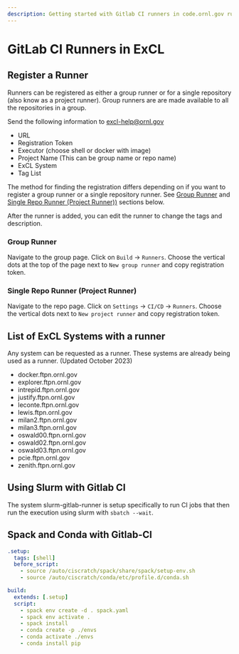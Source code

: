 ```yaml
---
description: Getting started with Gitlab CI runners in code.ornl.gov running on ExCL systems.
---
```


# GitLab CI Runners in ExCL

## Register a Runner

Runners can be registered as either a group runner or for a single repository (also know as a project runner). Group runners are are made available to all the repositories in a group.

Send the following information to [excl-help@ornl.gov](mailto:excl-help@ornl.gov?subject=Request%20GitLab%20Runner%20Registration&body=Request%20to%20register%20an%20ExCL%20node%20as%20a%20GitLab%20Runner:%0D%0A%0D%0A-%20URL:%20https://code.ornl.gov/%0D%0A-%20Registration%20Token:%20%20%0D%0A-%20Executor:%20(choose%20shell%20or%20docker%20with%20image)%20%0D%0A-%20Project%20Name:%20%0D%0A-%20ExCL%20System:%20%0D%0A-%20Tag%20List:)

- URL
- Registration Token
- Executor (choose shell or docker with image)
- Project Name (This can be group name or repo name)
- ExCL System
- Tag List

The method for finding the registration differs depending on if you want to register a group runner or a single repository runner. See [Group Runner](#group-runner) and [Single Repo Runner (Project Runner))](#single-repo-runner-project-runner) sections below.

After the runner is added, you can edit the runner to change the tags and description.

### Group Runner

Navigate to the group page. Click on `Build` → `Runners`. Choose the vertical dots at the top of the page next to `New group runner` and copy registration token.

### Single Repo Runner (Project Runner)

Navigate to the repo page. Click on `Settings` → `CI/CD` → `Runners`. Choose the vertical dots next to `New project runner` and copy registration token.

## List of ExCL Systems with a runner

Any system can be requested as a runner. These systems are already being used as a runner. (Updated October 2023)

- docker.ftpn.ornl.gov
- explorer.ftpn.ornl.gov
- intrepid.ftpn.ornl.gov
- justify.ftpn.ornl.gov
- leconte.ftpn.ornl.gov
- lewis.ftpn.ornl.gov
- milan2.ftpn.ornl.gov
- milan3.ftpn.ornl.gov
- oswald00.ftpn.ornl.gov
- oswald02.ftpn.ornl.gov
- oswald03.ftpn.ornl.gov
- pcie.ftpn.ornl.gov
- zenith.ftpn.ornl.gov

## Using Slurm with Gitlab CI

The system slurm-gitlab-runner is setup specifically to run CI jobs that then run the execution using slurm with `sbatch --wait`.

## Spack and Conda with Gitlab-CI

```yml
.setup:
  tags: [shell]
  before_script:
    - source /auto/ciscratch/spack/share/spack/setup-env.sh
    - source /auto/ciscratch/conda/etc/profile.d/conda.sh

build:
  extends: [.setup]
  script: 
    - spack env create -d . spack.yaml
    - spack env activate .
    - spack install
    - conda create -p ./envs
    - conda activate ./envs
    - conda install pip
```

